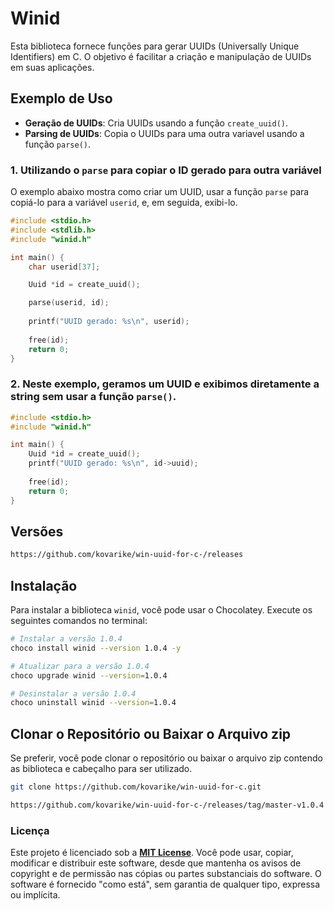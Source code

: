 
# Winid

Esta biblioteca fornece funções para gerar UUIDs (Universally Unique Identifiers) em C. O objetivo é facilitar a criação e manipulação de UUIDs em suas aplicações.

## Exemplo de Uso

- **Geração de UUIDs**: Cria UUIDs usando a função `create_uuid()`.
- **Parsing de UUIDs**: Copia o UUIDs para uma outra variavel usando a função `parse()`.

### 1. Utilizando o `parse` para copiar o ID gerado para outra variável

O exemplo abaixo mostra como criar um UUID, usar a função `parse` para copiá-lo para a variável `userid`, e, em seguida, exibi-lo.

```c
#include <stdio.h>
#include <stdlib.h>
#include "winid.h"  

int main() {
    char userid[37]; 

    Uuid *id = create_uuid(); 

    parse(userid, id); 
    
    printf("UUID gerado: %s\n", userid); 
  
    free(id); 
    return 0;
}
```

### 2. Neste exemplo, geramos um UUID e exibimos diretamente a string sem usar a função `parse()`.

```c
#include <stdio.h>
#include "winid.h" 

int main() {
    Uuid *id = create_uuid(); 
    printf("UUID gerado: %s\n", id->uuid); 
  
    free(id); 
    return 0;
}

```
## Versões 

```bash
https://github.com/kovarike/win-uuid-for-c-/releases
```

## Instalação

Para instalar a biblioteca `winid`, você pode usar o Chocolatey. Execute os seguintes comandos no terminal:

```bash
# Instalar a versão 1.0.4
choco install winid --version 1.0.4 -y

# Atualizar para a versão 1.0.4
choco upgrade winid --version=1.0.4

# Desinstalar a versão 1.0.4
choco uninstall winid --version=1.0.4
```

## Clonar o Repositório ou Baixar o Arquivo zip

Se preferir, você pode clonar o repositório ou baixar o arquivo zip contendo as biblioteca e cabeçalho para ser utilizado.

```bash
git clone https://github.com/kovarike/win-uuid-for-c.git
```
```bash
https://github.com/kovarike/win-uuid-for-c-/releases/tag/master-v1.0.4
```

### Licença

Este projeto é licenciado sob a [**MIT License**](./LICENSE). Você pode usar, copiar, modificar e distribuir este software, desde que mantenha os avisos de copyright e de permissão nas cópias ou partes substanciais do software. O software é fornecido "como está", sem garantia de qualquer tipo, expressa ou implícita.
